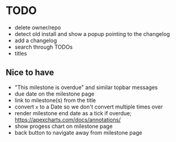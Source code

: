 # TODO

- delete owner/repo
- detect old install and show a popup pointing to the changelog
- add a changelog
- search through TODOs
- titles

## Nice to have

- "This milestone is overdue" and similar topbar messages
- due date on the milestone page
- link to milestone(s) from the title
- convert `x` to a Date so we don't convert multiple times over
- render milestone end date as a tick if overdue; https://apexcharts.com/docs/annotations/
- show progess chart on milestone page
- back button to navigate away from milestone page
